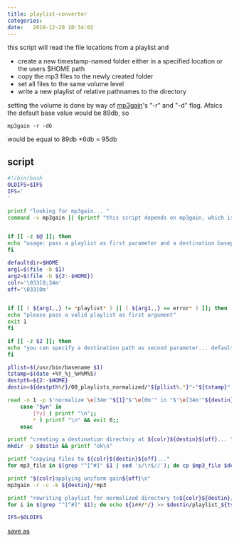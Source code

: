 ```yaml
---
title: playlist-converter 
categories:
date:   2018-12-20 10:34:02
---
```


this script will read the file locations from a playlist and  

* 	create a new timestamp-named folder either in a specified location or the users $HOME path 
* 	copy the mp3 files to the newly created folder 
* 	set all files to the same volume level 
* 	write a new playlist of relative pathnames to the directory

setting the volume is done by way of [mp3gain](https://www.mankier.com/1/mp3gain)'s "-r" and "-d" flag. Afaics the default base value would be 89db, so 
~~~
mp3gain -r -d6
~~~
would be equal to 89db +6db = 95db


## script
~~~bash
#!/bin/bash
OLDIFS=$IFS
IFS='
'

printf "looking for mp3gain... "
command -v mp3gain || (printf "this script depends on mp3gain, which is not present on this computer. exiting\n" && exit 0)


if [[ -z $@ ]]; then
echo "usage: pass a playlist as first parameter and a destination basepath as optional second parameter" && exit 1
fi

defaultdir=$HOME
arg1=$(file -b $1)
arg2=$(file -b ${2:-$HOME})
colr='\033[0;34m'
off='\033[0m'


if [[ ( ${arg1,,} != *playlist* ) || ( ${arg1,,} == error* ) ]]; then
echo "please pass a valid playlist as first argument"
exit 1
fi

if [[ -z $2 ]]; then
echo "you can specify a destination path as second parameter... defaulting to ${HOME}" 
fi

pllist=$(/usr/bin/basename $1)
tstamp=$(date +%Y_%j_%H%M%S)
destpth=${2:-$HOME}
destin=${destpth%/}/00_playlists_normalized/"${pllist%.*}"-"${tstamp}"

read -n 1 -p $'normalize \e[34m'"${1}"$'\e[0m'" in "$'\e[34m'"${destin}"$'\e[0m'" [y/n]" yn
	case "$yn" in
		[Yy] ) printf "\n";;
		* ) printf "\n" && exit 0;;
	esac

printf "creating a destination directory at ${colr}${destin}${off}... "
mkdir -p $destin && printf "ok\n"

printf "copying files to ${colr}${destin}${off}..."
for mp3_file in $(grep "^[^#]" $1 | sed 's/\r$//'); do cp $mp3_file $destin; done && printf "ok\n"

printf "${colr}applying uniform gain${off}\n"
mp3gain -r -c -k ${destin}/*mp3

printf "rewriting playlist for normalized directory to${colr}${destin}/playlist_${tstamp}.m3u${off}...\n"
for i in $(grep "^[^#]" $1); do echo ${i##/*/} >> $destin/playlist_${tstamp}.m3u; done && printf "ok \n"

IFS=$OLDIFS
~~~

[save as](https://raw.githubusercontent.com/gestos/keuch/master/code_box/bourne/list2norm)
